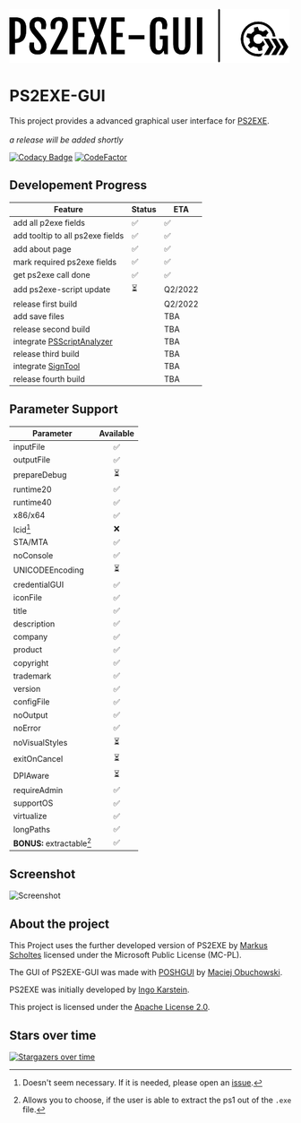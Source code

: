 ![Logo](https://github.com/Hope-IT-Works/PS2EXE-GUI/blob/main/resources/graphics/logo/logo_header_small.png?raw=true)

# PS2EXE-GUI
This project provides a advanced graphical user interface for [PS2EXE](https://github.com/MScholtes/TechNet-Gallery/tree/master/PS2EXE-GUI).<br><br>
_a release will be added shortly_

[![Codacy Badge](https://api.codacy.com/project/badge/Grade/fc8ed47195754619a1c99179ba1e11a7)](https://app.codacy.com/manual/Hope-IT-Works/PS2EXE-GUI?utm_source=github.com&utm_medium=referral&utm_content=Hope-IT-Works/PS2EXE-GUI&utm_campaign=Badge_Grade_Settings)
[![CodeFactor](https://www.codefactor.io/repository/github/hope-it-works/ps2exe-gui/badge)](https://www.codefactor.io/repository/github/hope-it-works/ps2exe-gui)

## Developement Progress
| Feature                          | Status | ETA |
|----------------------------------|--------|-----|
| add all p2exe fields             | ✅     | ✅ |
| add tooltip to all ps2exe fields | ✅     | ✅ |
| add about page                   | ✅     | ✅ |
| mark required ps2exe fields      | ✅     | ✅ |
| get ps2exe call done             | ✅     | ✅ |
| add ps2exe-script update         | ⏳     | Q2/2022 |
| release first build              |        | Q2/2022 |
| add save files                   |        | TBA |
| release second build             |        | TBA |
| integrate [PSScriptAnalyzer](https://github.com/PowerShell/PSScriptAnalyzer) |  | TBA |
| release third build              |        | TBA |
| integrate [SignTool](https://docs.microsoft.com/de-de/dotnet/framework/tools/signtool-exe) |  | TBA |
| release fourth build             |        | TBA |

## Parameter Support
| Parameter | Available |
| --- | :---: |
| inputFile | ✅ |
| outputFile | ✅ |
| prepareDebug | ⏳ |
| runtime20 | ✅ |
| runtime40 | ✅ |
| x86/x64 | ✅ |
| lcid[^lcid-not-necessary] | ❌ |
| STA/MTA | ✅ |
| noConsole | ✅ |
| UNICODEEncoding | ⏳ |
| credentialGUI | ✅ |
| iconFile | ✅ |
| title | ✅ |
| description | ✅ |
| company | ✅ |
| product | ✅ |
| copyright | ✅ |
| trademark | ✅ |
| version | ✅ |
| configFile | ✅ |
| noOutput | ✅ |
| noError | ✅ |
| noVisualStyles | ⏳ |
| exitOnCancel | ⏳ |
| DPIAware | ⏳ |
| requireAdmin | ✅ |
| supportOS | ✅ |
| virtualize | ✅ |
| longPaths | ✅ |
| **BONUS:** extractable[^extractable] | ✅ |

[^lcid-not-necessary]: Doesn't seem necessary. If it is needed, please open an [issue](https://github.com/Hope-IT-Works/PS2EXE-GUI/issues/new).
[^extractable]: Allows you to choose, if the user is able to extract the ps1 out of the `.exe` file.

## Screenshot
![Screenshot](https://i.gyazo.com/92f58f0ce691f38e6042537b1a938afd.png)

## About the project
This Project uses the further developed version of PS2EXE by [Markus Scholtes](https://github.com/MScholtes) licensed under the Microsoft Public License (MC-PL).

The GUI of PS2EXE-GUI was made with [POSHGUI](https://poshgui.com) by [Maciej Obuchowski](https://twitter.com/poshgui).

PS2EXE was initially developed by [Ingo Karstein](https://github.com/ikarstein).

This project is licensed under the [Apache License 2.0](https://github.com/Hope-IT-Works/PS2EXE-GUI/blob/main/LICENSE).

## Stars over time
[![Stargazers over time](https://starchart.cc/Hope-IT-Works/PS2EXE-GUI.svg)](https://starchart.cc/Hope-IT-Works/PS2EXE-GUI)

